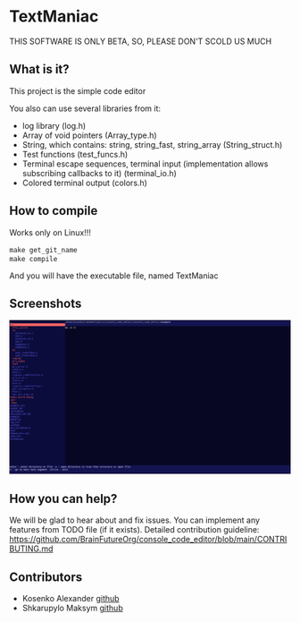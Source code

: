 # TextManiac

THIS SOFTWARE IS ONLY BETA, SO, PLEASE DON'T SCOLD US MUCH

## What is it?

This project is the simple code editor

You also can use several libraries from it:

* log library                                                (log.h)
* Array of void pointers                                     (Array_type.h)
* String, which contains: string, string_fast, string_array (String_struct.h)
* Test functions                                             (test_funcs.h)
* Terminal escape sequences, terminal input (implementation allows subscribing callbacks to
  it)                                  (terminal_io.h)
* Colored terminal output (colors.h)

## How to compile

Works only on Linux!!!

```
make get_git_name
make compile
```

And you will have the executable file, named TextManiac

[//]: # (## Why this program?)

## Screenshots

![img.png](docs/images/UI_previev.png)

## How you can help?

We will be glad to hear about and fix issues. You can implement any features from TODO file (if it exists).
Detailed contribution guideline: https://github.com/BrainFutureOrg/console_code_editor/blob/main/CONTRIBUTING.md

## Contributors

* Kosenko Alexander [github](https://github.com/KosenkoAlexander)
* Shkarupylo Maksym [github](https://github.com/ShkarupyloMaksym)